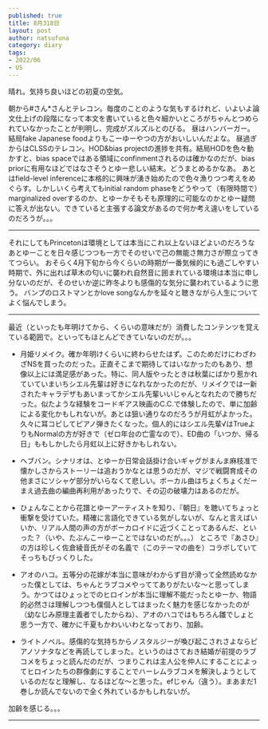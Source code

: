 ```yaml
--- 
published: true
title: 8月318日
layout: post
author: natsufuna
category: diary
tags: 
- 2022/06
- US
---
```

晴れ。気持ち良いほどの初夏の空気。

朝から#さん*さんとテレコン。毎度のことのような気もするけれど、いよいよ論文仕上げの段階になって本文を書いていると色々細かいところがちゃんとつめられていなかったことが判明し、完成がズルズルとのびる。
昼はハンバーガー。結局fake Japanese foodよりもこーゆーやつの方がおいしいんだよな。
昼過ぎからはCLSSのテレコン。HOD&bias projectの進捗を共有。結局HODを色々動かすと、bias spaceではある領域にconfinmentされるのは確かなのだが、bias priorに有用なほどではなさそうとゆー悲しい結末。どうまとめるかなあ。
あとはfield-level inferenceに本格的に興味が湧き始めたので色々漁りつつ考えをめぐらす。しかしいくら考えてもinitial random phaseをどうやって（有限時間で）marginalized overするのか、とゆーかそもそも原理的に可能なのかとゆー疑問に答えが出ない。できていると主張する論文があるので何か考え違いをしているのだろうが。。。

---
それにしてもPrincetonは環境としては本当にこれ以上ないほどよいのだろうなあとゆーことを日々感じつつも一方でそのせいで己の無能さ無力さが際立ってきてつらい。
おそらく4月下旬から今くらいの時期が一番気候的にも過ごしやすい時期で、外に出れば草木の匂いに襲われ自然音に囲まれている環境は本当に申し分ないのだが、そのせいか逆に昨冬よりも感傷的な気分に襲われているように思う。
バンプのロストマンとかlove songなんかを延々と聴きながら人生についてよく悩んでしまう。

---
最近（といったも年明けてから、くらいの意味だが）消費したコンテンツを覚えている範囲で。といってもほとんどできていないのだが。。。

- 月姫リメイク。確か年明けくらいに終わらせたはず。このためだけにわざわざNSを買ったのだった。正直そこまで期待してはいなかったのもあり、想像以上には満足感があった。特に、同人版やったときは秋葉にばかり惹かれていていまいちシエル先輩は好きになれなかったのだが、リメイクでは一新されたキャラデザもあいまってかシエル先輩いいじゃんとなれたので勝ちだった。似たような経験をコードギアス映画のC.C.で体験したので、単に加齢による変化かもしれないが。あとは狙い通りなのだろうが月虹がよかった。久々に耳コピしてピアノ弾きたくなった。個人的にはシエル先輩√はTrueよりもNormalの方が好きで（ゼロ年台の亡霊なので）、ED曲の「いつか、帰る日」ももしかしたら月虹以上に好きかもしれない。

- ヘブバン。シナリオは、とゆーか日常会話掛け合いギャグがまんま麻枝准で懐かしさからストーリーは追おうかなとは思うのだが、マジで戦闘育成その他まさにソシャゲ部分がいらなくて悲しい。ボーカル曲はちょくちょくだーまえ過去曲の編曲再利用があったりで、その辺の破壊力はあるのだが。

- ひょんなことから花譜とゆーアーティストを知り、『朝日』を聴いてちょっと衝撃を受けていた。精確に言語化できている気がしないが、なんと言えばいいか、リアル人間の声の方がボーカロイドに近づくことってあるんだ、といった？（いや、たぶんこーゆーことではないのだが。。。）
ところで『あさひ』の方は珍しく佐倉綾音氏がその名義で（このテーマの曲を）コラボしていてそっちもびっくりした。

- アオのハコ。五等分の花嫁が本当に意味がわからず目が滑って全然読めなかった僕としては、ちゃんとラブコメやっててありがたいな〜と思ってしまう。かつてはひょっとでのヒロインが本当に理解不能だったとゆーか、物語的必然さは理解しつつも僕個人としてはまったく魅力を感じなかったのが（幼なじみ原理主義者でしたからね）、アオのハコではもちろん雛でしょと思う一方で、確かに千夏もかわいいわとなっており、加齢。

- ライトノベル。感傷的な気持ちからノスタルジーが喚び起こされさよならピアノソナタなどを再読してしまった。というのはさておき結婚が前提のラブコメをちょっと読んだのだが、つまりこれは主人公を仲人にすることによってヒロインたちの群像劇にすることでハーレムラブコメを解決しようとしているのだなと理解し、なるほどな〜と思った。efじゃん（違う）。まあまだ1巻しか読んでないので全く外れているかもしれないが。

加齢を感じる。。。

---

